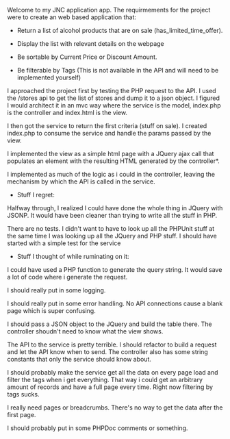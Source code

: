 Welcome to my JNC application app. 
The requirmements for the project were to create an web based application that:

* Return a list of alcohol products that are on sale (has_limited_time_offer).

* Display the list with relevant details on the webpage

* Be sortable by Current Price or Discount Amount.

* Be filterable by Tags (This is not available in the API and will need to be implemented yourself)

I approached the project first by testing the PHP request to the API. I used the /stores api to get the list of stores
and dump it to a json object. I figured I would architect it in an mvc way where the service is the model, index.php is the
controller and index.html is the view. 

I then got the service to return the first criteria (stuff on sale). I created index.php to consume the service and handle the
params passed by the view. 

I implemented the view as a simple html page with a JQuery ajax call that populates an element with the resulting HTML generated by the controller*.

I implemented as much of the logic as i could in the controller, leaving the mechanism by which the API is called in the service.

* Stuff I regret:

 Halfway through, I realized I could have done the whole thing in JQuery with JSONP. It would have been cleaner than trying to write all the stuff in PHP.
 
 There are no tests. I didn't want to have to look up all the PHPUnit stuff at the same time I was looking up all the JQuery and PHP stuff. I should have started with a simple test for the service

* Stuff I thought of while ruminating on it:

 I could have used a PHP function to generate the query string. It would save a lot of code where i generate the request.
 
 I should really put in some logging.
 
 I should really put in some error handling. No API connections cause a blank page which is super confusing. 
 
I should pass a JSON object to the JQuery and build the table there. The controller shoudn't need to know what the view shows.

The API to the service is pretty terrible. I should refactor to build a request and let the API know when to send. The controller also has some string constants that only the service should know about.

 I should probably make the service get all the data on every page load and filter the tags when i get everything. That way i
could get an arbitrary amount of records and have a full page every time. Right now filtering by tags sucks.

 I really need pages or breadcrumbs. There's no way to get the data after the first page.
 
 I should probably put in some PHPDoc comments or something.
